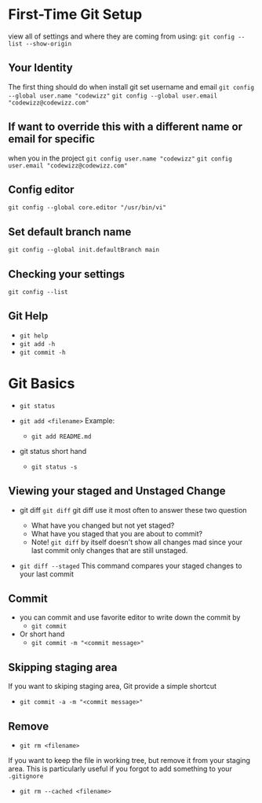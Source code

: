 # First-Time Git Setup
view all of settings and where they are coming from using:
`git config --list --show-origin`

## Your Identity
The first thing should do when install git
set username and email
`git config --global user.name "codewizz"`
`git config --global user.email "codewizz@codewizz.com"`

## If want to override this with a different name or email for specific
when you in the project
`git config user.name "codewizz"`
`git config user.email "codewizz@codewizz.com"`

## Config editor
`git config --global core.editor "/usr/bin/vi"`

## Set default branch name
`git config --global init.defaultBranch main`

## Checking your settings
`git config --list`

## Git Help
* `git help`
* `git add -h`
* `git commit -h`

# Git Basics
* `git status`
* `git add <filename>`
    Example:
    * `git add README.md`

* git status short hand
    * `git status -s`

## Viewing your staged and Unstaged Change
* git diff `git diff`
    git diff use it most often to answer these two question
    * What have you changed but not yet staged?
    * What have you staged that you are about to commit?
    * Note! `git diff` by itself doesn't show all changes mad since
    your last commit only changes that are still unstaged.

* `git diff --staged`
    This command compares your staged changes to your last commit

## Commit
* you can commit and use favorite editor to write down the commit by
    * `git commit`
* Or short hand
    * `git commit -m "<commit message>"`

## Skipping staging area
If you want to skiping staging area, Git provide a simple shortcut
* `git commit -a -m "<commit message>"`

## Remove
* `git rm <filename>`

If you want to keep the file in working tree, but remove it from your staging
area. This is particularly useful if you forgot to add something to your
`.gitignore`

* `git rm --cached <filename>`
